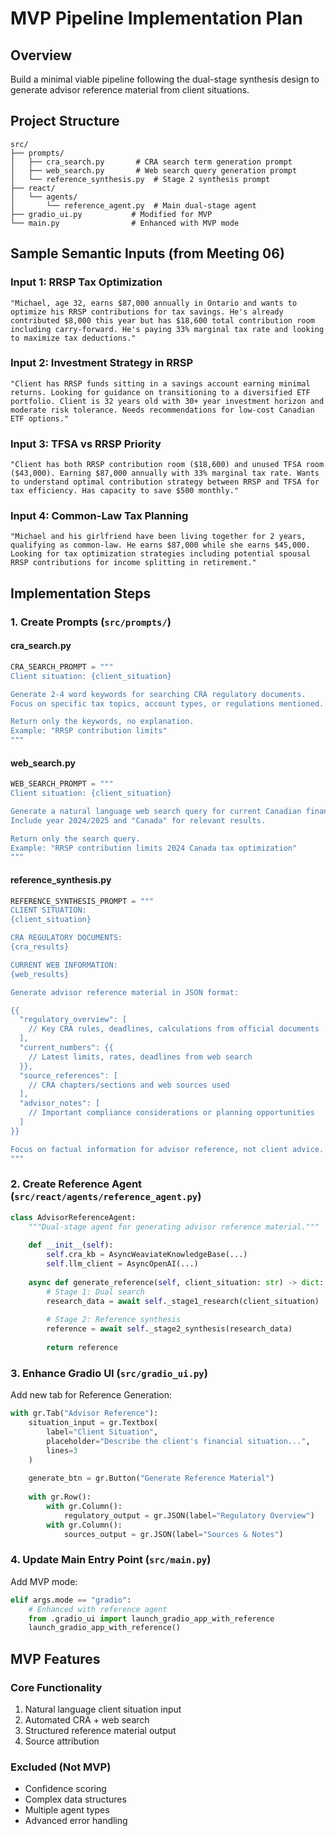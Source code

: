 # MVP Pipeline Implementation Plan

## Overview
Build a minimal viable pipeline following the dual-stage synthesis design to generate advisor reference material from client situations.

## Project Structure
```
src/
├── prompts/
│   ├── cra_search.py       # CRA search term generation prompt
│   ├── web_search.py       # Web search query generation prompt
│   └── reference_synthesis.py  # Stage 2 synthesis prompt
├── react/
│   └── agents/
│       └── reference_agent.py  # Main dual-stage agent
├── gradio_ui.py           # Modified for MVP
└── main.py                # Enhanced with MVP mode
```

## Sample Semantic Inputs (from Meeting 06)

### Input 1: RRSP Tax Optimization
```
"Michael, age 32, earns $87,000 annually in Ontario and wants to optimize his RRSP contributions for tax savings. He's already contributed $8,000 this year but has $18,600 total contribution room including carry-forward. He's paying 33% marginal tax rate and looking to maximize tax deductions."
```

### Input 2: Investment Strategy in RRSP
```
"Client has RRSP funds sitting in a savings account earning minimal returns. Looking for guidance on transitioning to a diversified ETF portfolio. Client is 32 years old with 30+ year investment horizon and moderate risk tolerance. Needs recommendations for low-cost Canadian ETF options."
```

### Input 3: TFSA vs RRSP Priority
```
"Client has both RRSP contribution room ($18,600) and unused TFSA room ($43,000). Earning $87,000 annually with 33% marginal tax rate. Wants to understand optimal contribution strategy between RRSP and TFSA for tax efficiency. Has capacity to save $500 monthly."
```

### Input 4: Common-Law Tax Planning
```
"Michael and his girlfriend have been living together for 2 years, qualifying as common-law. He earns $87,000 while she earns $45,000. Looking for tax optimization strategies including potential spousal RRSP contributions for income splitting in retirement."
```

## Implementation Steps

### 1. Create Prompts (`src/prompts/`)

#### cra_search.py
```python
CRA_SEARCH_PROMPT = """
Client situation: {client_situation}

Generate 2-4 word keywords for searching CRA regulatory documents.
Focus on specific tax topics, account types, or regulations mentioned.

Return only the keywords, no explanation.
Example: "RRSP contribution limits"
"""
```

#### web_search.py
```python
WEB_SEARCH_PROMPT = """
Client situation: {client_situation}

Generate a natural language web search query for current Canadian financial information.
Include year 2024/2025 and "Canada" for relevant results.

Return only the search query.
Example: "RRSP contribution limits 2024 Canada tax optimization"
"""
```

#### reference_synthesis.py
```python
REFERENCE_SYNTHESIS_PROMPT = """
CLIENT SITUATION:
{client_situation}

CRA REGULATORY DOCUMENTS:
{cra_results}

CURRENT WEB INFORMATION:
{web_results}

Generate advisor reference material in JSON format:

{{
  "regulatory_overview": [
    // Key CRA rules, deadlines, calculations from official documents
  ],
  "current_numbers": {{
    // Latest limits, rates, deadlines from web search
  }},
  "source_references": [
    // CRA chapters/sections and web sources used
  ],
  "advisor_notes": [
    // Important compliance considerations or planning opportunities
  ]
}}

Focus on factual information for advisor reference, not client advice.
"""
```

### 2. Create Reference Agent (`src/react/agents/reference_agent.py`)

```python
class AdvisorReferenceAgent:
    """Dual-stage agent for generating advisor reference material."""
    
    def __init__(self):
        self.cra_kb = AsyncWeaviateKnowledgeBase(...)
        self.llm_client = AsyncOpenAI(...)
    
    async def generate_reference(self, client_situation: str) -> dict:
        # Stage 1: Dual search
        research_data = await self._stage1_research(client_situation)
        
        # Stage 2: Reference synthesis
        reference = await self._stage2_synthesis(research_data)
        
        return reference
```

### 3. Enhance Gradio UI (`src/gradio_ui.py`)

Add new tab for Reference Generation:
```python
with gr.Tab("Advisor Reference"):
    situation_input = gr.Textbox(
        label="Client Situation", 
        placeholder="Describe the client's financial situation...",
        lines=3
    )
    
    generate_btn = gr.Button("Generate Reference Material")
    
    with gr.Row():
        with gr.Column():
            regulatory_output = gr.JSON(label="Regulatory Overview")
        with gr.Column():
            sources_output = gr.JSON(label="Sources & Notes")
```

### 4. Update Main Entry Point (`src/main.py`)

Add MVP mode:
```python
elif args.mode == "gradio":
    # Enhanced with reference agent
    from .gradio_ui import launch_gradio_app_with_reference
    launch_gradio_app_with_reference()
```

## MVP Features

### Core Functionality
1. Natural language client situation input
2. Automated CRA + web search
3. Structured reference material output
4. Source attribution

### Excluded (Not MVP)
- Confidence scoring
- Complex data structures
- Multiple agent types
- Advanced error handling